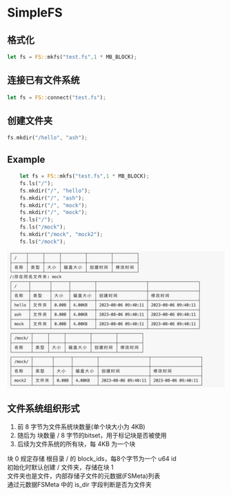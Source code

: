 # SimpleFS
## 格式化
```rust
let fs = FS::mkfs("test.fs",1 * MB_BLOCK);
```
## 连接已有文件系统
```rust
let fs = FS::connect("test.fs");
```

## 创建文件夹
```rust
fs.mkdir("/hello", "ash");
```

## Example
```rust
    let fs = FS::mkfs("test.fs",1 * MB_BLOCK);
    fs.ls("/");
    fs.mkdir("/", "hello");
    fs.mkdir("/", "ash");
    fs.mkdir("/", "mock");
    fs.mkdir("/", "mock");
    fs.ls("/");
    fs.ls("/mock");
    fs.mkdir("/mock", "mock2");
    fs.ls("/mock");
```
![result](img/ls.png)

## 文件系统组织形式
1. 前 8 字节为文件系统块数量(单个块大小为 4KB)  
2. 随后为 块数量 / 8 字节的bitset，用于标记块是否被使用  
3. 后续为文件系统的所有块，每 4KB 为一个块  


块 0 规定存储 根目录 / 的 block_ids，每8个字节为一个 u64 id  
初始化时默认创建 / 文件夹，存储在块 1  
文件夹也是文件，内部存储子文件的元数据(FSMeta)列表  
通过元数据FSMeta 中的 is_dir 字段判断是否为文件夹
